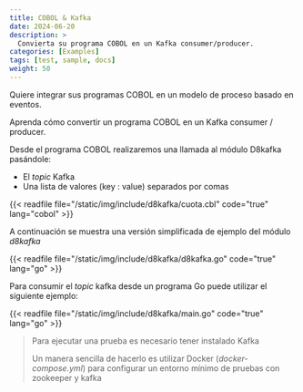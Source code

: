 ```yaml
---
title: COBOL & Kafka
date: 2024-06-20
description: >
  Convierta su programa COBOL en un Kafka consumer/producer.
categories: [Examples]
tags: [test, sample, docs]
weight: 50
---
```


Quiere integrar sus programas COBOL en un modelo de proceso basado en eventos.

Aprenda cómo convertir un programa COBOL en un Kafka consumer / producer.

Desde el programa COBOL realizaremos una llamada al módulo D8kafka pasándole:

* El _topic_ Kafka
* Una lista de valores (key : value) separados por comas

{{< readfile file="/static/img/include/d8kafka/cuota.cbl" code="true" lang="cobol" >}}

A continuación se muestra una versión simplificada de ejemplo del módulo _d8kafka_

{{< readfile file="/static/img/include/d8kafka/d8kafka.go" code="true" lang="go" >}}

Para consumir el _topic_ kafka desde un programa Go puede utilizar el siguiente ejemplo:

{{< readfile file="/static/img/include/d8kafka/main.go" code="true" lang="go" >}}

> Para ejecutar una prueba es necesario tener instalado Kafka
>
> Un manera sencilla de hacerlo es utilizar Docker (*docker-compose.yml*) para configurar un entorno mínimo de pruebas con zookeeper y kafka